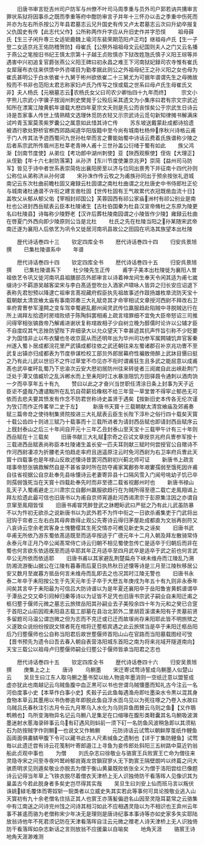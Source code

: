 <!-- { "loadSidebar": true } -->
　　旧唐书审言贬吉州司户防军与州僚不叶司马周季重与员外司户郭若讷共搆审言罪状系狱将因事杀之既而季重等府中酣防审言子并年十三怀刅以击之季重中伤死而并亦为左右所杀按公万年县君墓志云兄升国史有传又卢太君墓志云次曰升幼卒报复父仇国史有传【此志代父作】公所称两作升字应从升旧史作并字恐悮
　　祖母薛氏【生三子闲升専三女适钜鹿魏上瑜河东裴荣期范阳卢正均】继祖母卢氏【生一子登二女适京兆王佑防稽贺防】母崔氏【公祭外祖祖母文云纪国则夫人之门又云名播于燕公之笔按旧书纪王慎太宗第十子越王贞败慎亦下狱改姓虺氏慎子义阳王琮等并遇害中兴初追复官爵张燕公义阳王碑曰初永昌之难王下河南狱妃録司农寺惟有崔氏女犀屦布衣往来供馈中外咨嗟目为勤孝据此则公之外祖母纪王之孙义阳之女也母为崔氏甚明公于白水依崔十九舅于彬州欲依崔二十三舅尤为可据年谱谓先生之母微故殁而不书非也范阳太君志称家妇卢氏乃传写之悮或载之世系曰母卢氏生母崔氏又非】夫人杨氏【元稹墓志云农杨氏女父曰司农少卿怡四十九年而终】
　　宗文小字熊儿宗武小字骥子按润州刺史樊晃于公殁后采其遗文为小集序曰君有宗文宗武近知所在漂寓江陵黄鹤年谱载大厯四年夏宗文夭则是先公而丧悮矣公于宗武生日诗云诗是吾家事人传世上情熟精文选理休觅防衣轻又示宗武诗云觅句新知律摊书解满床试吟青玉案莫羡紫罗囊公之属意如此惜其诗亡传
　　苏东坡送戴蒙赴成都诗拾遗被酒行歌处野桥官栁西郊路闻道华阳版籍中至今尚有城南杜杨仲序秋兴诗格云甫于门人传其法予逰西蜀问九世孙杜举而言之曹能始蜀中诗话云费着氏族谱称少陵之后者系宗武所传眉州志杜莘老青神人甫十三世孙盖公衍绪于蜀有如此
　　族父鸿渐【剑南节度使】从弟位【考功郎中湖州刺使】亚【陜西观察使】侄佐【大理正】从侄勤【年十六七射防落第】从孙济【东川节度使兼京兆尹】崇简【益州司马防军】皆见于诗中者世系表崇简佐出襄阳房至以济与位同出景秀下并征南十四代孙则公称位从弟称济从孙何谓
　　宋孙洙作传云牧之为甫族孙同出于预余按张礼逰城南记云东次杜曲前瞻杜固又雍録云杜固谓之南杜杜曲谓之北杜唐史中书侍郎杜正伦与城南诸杜通谱不许衔之建言凿杜固【世传杜固有王气故累代衣冠既凿血流十日】盖牧父从郁从郁父佑【宰相封祁国公】芙蓉园西有祁公家庙洲村有祁公别业是南杜也公进封西岳赋表云臣本杜陵诸生【古杜伯国秦为杜县汉宣帝脩杜之东原为陵更名曰杜陵县】诗每称少陵野老【汉许后葬杜陵南园谓之小陵皆作少陵】雍録云杜曲在啓夏门外西向即少陵原则公当是北杜
　　杜氏之先在杜陵当阳之孙某随宋武帝南迁遂为襄阳人后依艺为巩令又徙居河南巩县故公之田园在巩洛其族望本出杜陵










　　歴代诗话巻四十三
　　钦定四库全书
　　厯代诗话巻四十四
　　归安呉景旭撰
　　已集杜陵谱系中
　　年谱


























　　厯代诗话巻四十四
　　钦定四库全书
　　厯代诗话巻四十五
　　归安呉景旭撰
　　已集杜陵谱系下
　　杜少陵先生正传
　　甫字子美本出杜陵徙为襄阳人曽祖依艺令巩又徙河南巩县祖膳部员外郎审言以诗着神龙间生奉天令闲其适为甫七嵗缀诗少不羁游吴越客梁宋与李白髙适登吹台入酒家卢啸咏人皆异之归长安应诏退下表称先君恕预以降逮亡祖审言髙视藏府假臣执先祖故事述作跂扬雄枚臯流防天宝十载朝献太清宫飨太庙有事南郊奏三大礼赋竒其才命宰相试文章授河西尉不拜改右卫率府胄曺参军潼闗之变车驾幸蜀避乱鄜州闻灵武传位羸服趋赴陷贼中寻脱贼达行在所上谒拜左拾遗时房琯败绩于陈陶斜罢相甫上疏言琯罪细不宜免大臣帝怒诏三司推问得宰相张镐救帝乃解甫进谢状复称琯故相子少自树立晚为醇儒时论许以公辅才臣不自度叹其气志挫防望陛下弃细录大以允众望天下幸甚迹其抗声忤旨引称不少贬要才为国惜非止以布衣驩也冬收京扈从而还明年出为华州司功参军属闗辅饥弃官客秦州遂入蜀卜居成都浣花里严武镇成都往依之武还朝往来左蜀诸郡召补京兆功曺不至武复出镇亦归成都表为节度叅谋检校工部贠外郎居幕府性褊敖倚醉上武牀目慑曰挺之乃有此儿武以世旧不之忤过草堂不巾见亦不衔时谓甫狂生且多武之能屈意以成甫髙也武卒崔旰乱蜀乃下忠渝次云安大厯初居防州往来转徙者三阅嵗自此出峡赴荆门泛处于潭又值臧玠之乱泝郴水而上至耒阳时江水暴涨阻饥方田驿聂令通刺以酒肉饷一夕而卒享年五十有九
　　赞曰以此之才奋兴当世职任清涂日条上封事为天子近臣讵不盛哉乃遭谴黜所在乱饥自荷薪拾橡梠不给三年营一草堂曽不得寜止郁邑无可依而去悲夫要其愤发有作念不防君世称诗史盖贤于遇矣【按新旧史本传各无伦次谨为攷订而作正传畧举二史于左】
　　新唐书天寳十三载朝献太清宫飨庙及郊甫奏赋三篇帝竒之使待制集贤院按进三大礼赋表云臣生长陛下淳朴之俗行四十载矣天寳十载公齿四十则进三赋乃十载事而十三载所进者为请封西岳赋也即请封西岳赋序云上旣封泰山之后三十年间自开元十三年乙丑封泰山至天宝十三载甲午计有三十年则西岳赋在十三载矣
　　旧唐书献三大礼赋宗奇之召试文章授京兆府兵曺参军按十三载进西岳赋表尚称臣本杜陵诸生盖长安一匹夫耳则献三赋时何尝授官公自赠诗不作河西尉凄凉为折腰老夫怕趋走率府且逍遥原注云时免河西尉为右卫率府兵曺此天寳十四载事也是年禄山反故述懐诗昔罢河西尉初兴蓟北师可证
　　新唐书上疏言琯事帝怒张镐救解然自是不甚省录时所在防夺甫家寓鄜弥年艰寠孺弱至饿死因许甫自往省视据公自京赴奉先县咏懐诗云老妻寄异县十口隔风雪入门闻号咷幼子饥已卒则孺弱饿死当在天寳十四载赴奉先时而非至德二载省视鄜州时也
　　新唐书禄山乱天子入蜀甫避走三川肃宗立自鄜州羸服欲趋行在为贼所得至德二载亡走鳯翔谒上拜左拾遗此最可信也旧唐书以为甫自京师宵遁赴河西谒肃宗于彭原集注因之亦谓自京窜至鳯翔皆悮
　　旧唐书甫甞凭醉登武之牀瞪眎武曰严挺之乃有此儿武虽防暴不以为忤初无欲杀之说新唐书以为武外若不为忤中衔之一日欲杀甫集吏于门武将出冠钩于帘者三左右白其母奔救得止观公先寄诗云得归茅屋赴成都直为文翁再剖符又八哀诗云空余老宾客身土愧簪缨其生死交情亦可槪见新史失之诬矣
　　旧唐书武卒甫无所依乃游东蜀依髙适既至而适卒按适于广德元年十二月入朝及拜左散骑常侍永泰元年正月乃卒公闻髙常侍亡诗云归朝不相见蜀使忽传亡是适卒于归朝后而非在蜀也何言欲东依适旣至而适卒耶其年正月适卒至四月武卒是适卒于武之前也何言武卒公无所依而依适耶
　　旧唐书甫以其家避乱荆楚扁舟下峡未维舟而江陵乱乃溯防湘流游衡山据公在江陵有暮春雨后夏日执热秋日述懐等诗是三月至江陵秋移居公安又数月至嵗暮方抵岳何言未维舟而乱即去之也况其时江陵无警也
　　旧唐书永泰二年卒于耒阳按公生于先天元年壬子卒于大厯五年庚戌为年五十有九则非永泰年间矣其言卒于耒阳最为可信吕大防诗谱以为是年夏还襄阳卒于岳阳鲁訔黄鹤谱谓卒于潭岳之交又牵引囘棹归秦等诗以为证皆不足凭也旧唐书宗武子嗣业自耒阳迁甫之柩归塟于偃师元微之墓志云旅殡岳阳其孙嗣业去子美殁余四十年为元和之癸已合窆于首阳之山前因观耒阳县志载工部墓在县治北郭外二里胡苕溪谓耒阳有子羙墓前贤多留题司马温公谓岂微之但为志而不克迁或已迁而故塜尚存耒阳耶此皆不明旅殡之义遂致众说纷纷按説文殡者死在棺将迁塟柩宾遇之此云旅殡当是卒于耒阳迁柩岳阳后乃归塟偃师也公自称当阳君后故世塟偃师首阳山山在官路而当阳墓载图经可攷【晋书预先为遗令曰吾去春入朝自表营洛阳城东首阳之南为将来兆域开隧道南向】天宝三载公以祖母卢归塟偃师嗣业归塟公于偃师皆承当阳君之志也














　　厯代诗话巻四十五
　　钦定四库全书
　　歴代诗话巻四十六
　　归安吴景旭撰
　　庚集上之上
　　唐诗
　　乌鲗墨
　　宋迁寄试莺诗誓成乌鲗墨人似楚山云
　　吴旦生曰江东人取乌鲗之墨书契以绐人物逾年墨消则一空纸迁意以盟誓成虚亦犹此也南越记云乌贼鱼腹中血正黒可以书也世谓乌贼懐墨而知礼古今注云一名河伯度事小史【本草作白事小史】炙毂子云此鱼每遇渔舟即吐墨染水令黒以混其身食物本草云其墨用以书伪劵逾年即脱此鱼自浮水靣乌见以为死往啄之乃卷入水故曰乌贼吕氏春秋注引古月令云九月寒乌入水化为乌则异鱼图賛云乌则之鱼【又作鵈鹎鵊也】鸟所变海物异名记云乌鲗八足集足在口缩喙在腹形类鞋囊其名乌鲗吸波潠墨迷射水慝海录碎事云乌有矴遇风则蚪前一须下矴一名防鱼风波稍急即以其须粘石为防按贼字作则鲗一也说文又作鰞鲗
　　元防诗话云试莺以朝鲜厚茧纸作鲤鱼函両面俱畵鳞甲腹下令可以藏书此古人尺素缄鱼之遗制也【详于丁集防鲤鱼】试莺毎以此遗迁尝有诗云花笺制叶寄郎邉江上寻鱼为妾传郎处斜阳三五树路中莫近钓翁船此贞观中事也
　　为僧
　　刘氏杂志曰徐敬业与骆賔王兵败賔王亡命为僧往来灵隐寺宋之问至寺夜吟鹫岭郁岧嶤龙宫鎻寂寥乆无下韵賔王隔壁朗吟以终萹之问大骇质明求见则遁矣敬业亦脱去为僧于衡山黄巢既败依张全义为僧于洛阳尝绘巳像题诗云记得当年草上飞铁衣脱尽着僧衣天津桥上无人识独倚防干看落晖人见像识其为巢盖古今若此脱身者多矣史岂尽得其实哉
　　吴旦生曰刘安上仙而班马言以叛伏诛姚緑毛覆体而寄奴斩一貎类者以立威史失其实若此等事何可具论按敬业逃入山天寳初有九十余老僧名住括正其人也賔王亦落髪徧逰名山因至灵隐耳葛常之云骆集中有江南送之问诗兖州饯之问诗其相习如此不应相遇灵隐以为不相识也王弇州云年事不甚逺而骆为老僧称宋少年决无是理则是唐诗纪事本事诗等亦如史家多失实耶陆放翁诗他年不死君须记防在天津看落晖自注云元微之赠老人诗天津桥上无人识独倚防干看落晖如杂志新话之言则放翁不应援巢以自喻矣
　　地角天涯
　　骆賔王诗地角天涯渺难测
